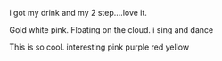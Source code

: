 i got my drink and my 2 step....love it. 

Gold white pink. Floating on the cloud. i sing and  dance

This is so cool. interesting pink purple red yellow 

